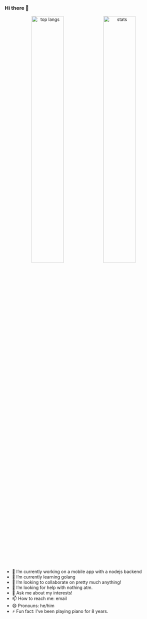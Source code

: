 ### Hi there 👋

<p align="center">
  <img alt="top langs" src="https://github-readme-stats.vercel.app/api/top-langs/?username=atultw" width="45%">
  <img alt="stats" src="https://github-readme-stats.vercel.app/api?username=atultw&count_private=true&show_icons=true&theme=radical" width="45%">
</p>


- 🔭 I’m currently working on a mobile app with a nodejs backend
- 🌱 I’m currently learning golang
- 👯 I’m looking to collaborate on pretty much anything!
- 🤔 I’m looking for help with nothing atm. 
- 💬 Ask me about my interests!
- 📫 How to reach me: email
- 😄 Pronouns: he/him
- ⚡ Fun fact: I've been playing piano for 8 years.
